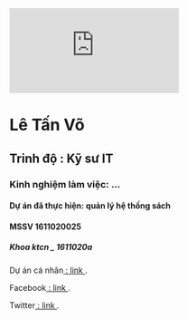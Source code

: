 ![Image](https://www.facebook.com/photo.php?fbid=1968722996692726&set=a.1421957414702623&type=3&theater)
# Lê Tấn Võ
## Trinh độ : Kỹ sư IT
### Kinh nghiệm làm việc: ...
#### Dự án đã thực hiện: quản lý hệ thống sách
#### MSSV 1611020025
##### Khoa ktcn _ 1611020a
<p>Dự án cá nhân<a href="https://github.com/letanvo1997/demo1"> : link </a>.</p>

<p>Facebook<a href="https://www.facebook.com/cauutnha.ngkeo.5"> : link </a>.</p>
<p>Twitter<a href="https://twitter.com/letanvo1997"> : link </a>.</p>
